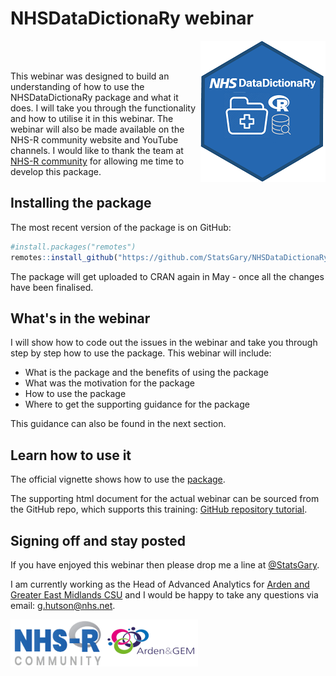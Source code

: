 # NHSDataDictionaRy webinar


<a href ="https://github.com/StatsGary/NHSDataDictionaRy"><img src ="man/figures/logobgr.png" align="right"></a>
<br></br>


This webinar was designed to build an understanding of how to use the NHSDataDictionaRy package and what it does. I will take you through the functionality and how to utilise it in this webinar. The webinar will also be made available on the NHS-R community website and YouTube channels. I would like to thank the team at [NHS-R community](https://nhsrcommunity.com/) for allowing me time to develop this package. 

## Installing the package
The most recent version of the package is on GitHub:

``` r
#install.packages("remotes")
remotes::install_github("https://github.com/StatsGary/NHSDataDictionaRy")

```

The package will get uploaded to CRAN again in May - once all the changes have been finalised. 

## What's in the webinar

I will show how to code out the issues in the webinar and take you through step by step how to use the package. This webinar will include:

- What is the package and the benefits of using the package
- What was the motivation for the package
- How to use the package
- Where to get the supporting guidance for the package

This guidance can also be found in the next section.

## Learn how to use it
The official vignette shows how to use the  [package](https://rdrr.io/cran/NHSDataDictionaRy/f/vignettes/introduction.Rmd).

The supporting html document for the actual webinar can be sourced from the GitHub repo, which supports this training: [GitHub repository tutorial](https://hutsons-hacks.info/wp-content/uploads/2021/04/NHSDataDictionary_howto.html).

## Signing off and stay posted
If you have enjoyed this webinar then please drop me a line at [@StatsGary](https://twitter.com/StatsGary). 

I am currently working as the Head of Advanced Analytics for [Arden and Greater East Midlands CSU](https://www.ardengemcsu.nhs.uk/) and I would be happy to take any questions via email: <g.hutson@nhs.net>.

<a href="https://nhsrcommunity.com/"><img src="man/figures/NHSRComm.png" alt="NHS-R Community Website" height="75px" width="150px" align="left"></a>
<p></p>
<a href="https://www.ardengemcsu.nhs.uk/"><img src="man/figures/AGEM.png" alt="Arden & GEM Commissioning Support Unit" height="75px" width="150px" align="center"></a>



